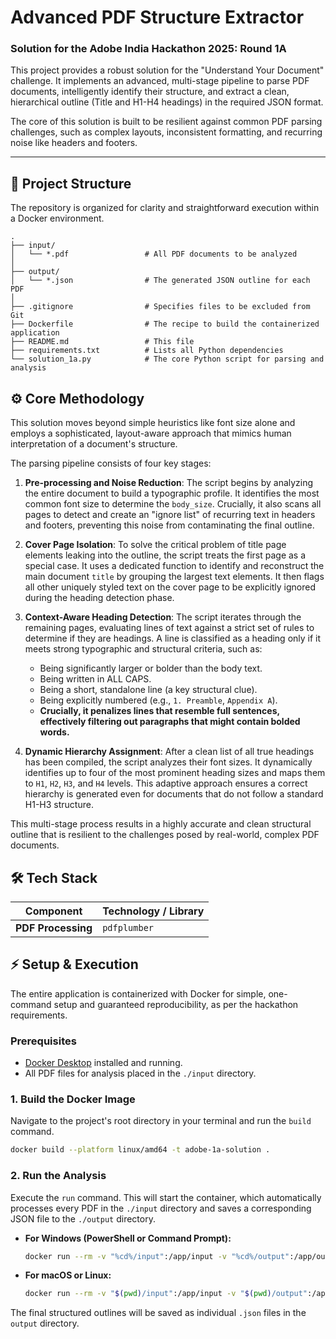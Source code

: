 # Advanced PDF Structure Extractor

### Solution for the Adobe India Hackathon 2025: Round 1A

This project provides a robust solution for the "Understand Your Document" challenge. It implements an advanced, multi-stage pipeline to parse PDF documents, intelligently identify their structure, and extract a clean, hierarchical outline (Title and H1-H4 headings) in the required JSON format.

The core of this solution is built to be resilient against common PDF parsing challenges, such as complex layouts, inconsistent formatting, and recurring noise like headers and footers.

---

## 📂 Project Structure

The repository is organized for clarity and straightforward execution within a Docker environment.

```
.
├── input/
│   └── *.pdf                 # All PDF documents to be analyzed
│
├── output/
│   └── *.json                # The generated JSON outline for each PDF
│
├── .gitignore                # Specifies files to be excluded from Git
├── Dockerfile                # The recipe to build the containerized application
├── README.md                 # This file
├── requirements.txt          # Lists all Python dependencies
└── solution_1a.py            # The core Python script for parsing and analysis
```

## ⚙️ Core Methodology

This solution moves beyond simple heuristics like font size alone and employs a sophisticated, layout-aware approach that mimics human interpretation of a document's structure.

The parsing pipeline consists of four key stages:

1.  **Pre-processing and Noise Reduction**: The script begins by analyzing the entire document to build a typographic profile. It identifies the most common font size to determine the `body_size`. Crucially, it also scans all pages to detect and create an "ignore list" of recurring text in headers and footers, preventing this noise from contaminating the final outline.

2.  **Cover Page Isolation**: To solve the critical problem of title page elements leaking into the outline, the script treats the first page as a special case. It uses a dedicated function to identify and reconstruct the main document `title` by grouping the largest text elements. It then flags all other uniquely styled text on the cover page to be explicitly ignored during the heading detection phase.

3.  **Context-Aware Heading Detection**: The script iterates through the remaining pages, evaluating lines of text against a strict set of rules to determine if they are headings. A line is classified as a heading only if it meets strong typographic and structural criteria, such as:
    *   Being significantly larger or bolder than the body text.
    *   Being written in ALL CAPS.
    *   Being a short, standalone line (a key structural clue).
    *   Being explicitly numbered (e.g., `1. Preamble`, `Appendix A`).
    *   **Crucially, it penalizes lines that resemble full sentences, effectively filtering out paragraphs that might contain bolded words.**

4.  **Dynamic Hierarchy Assignment**: After a clean list of all true headings has been compiled, the script analyzes their font sizes. It dynamically identifies up to four of the most prominent heading sizes and maps them to `H1`, `H2`, `H3`, and `H4` levels. This adaptive approach ensures a correct hierarchy is generated even for documents that do not follow a standard H1-H3 structure.

This multi-stage process results in a highly accurate and clean structural outline that is resilient to the challenges posed by real-world, complex PDF documents.

## 🛠️ Tech Stack

| Component          | Technology / Library |
| ------------------ | -------------------- |
| **PDF Processing** | `pdfplumber`         |

## ⚡ Setup & Execution

The entire application is containerized with Docker for simple, one-command setup and guaranteed reproducibility, as per the hackathon requirements.

### Prerequisites

*   [Docker Desktop](https://www.docker.com/products/docker-desktop/) installed and running.
*   All PDF files for analysis placed in the `./input` directory.

### 1. Build the Docker Image

Navigate to the project's root directory in your terminal and run the `build` command.

```bash
docker build --platform linux/amd64 -t adobe-1a-solution .
```

### 2. Run the Analysis

Execute the `run` command. This will start the container, which automatically processes every PDF in the `./input` directory and saves a corresponding JSON file to the `./output` directory.

*   **For Windows (PowerShell or Command Prompt):**
    ```bash
    docker run --rm -v "%cd%/input":/app/input -v "%cd%/output":/app/output --network none adobe-1a-solution
    ```

*   **For macOS or Linux:**
    ```bash
    docker run --rm -v "$(pwd)/input":/app/input -v "$(pwd)/output":/app/output --network none adobe-1a-solution
    ```

The final structured outlines will be saved as individual `.json` files in the `output` directory.
